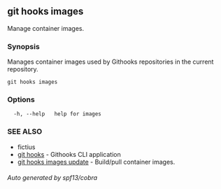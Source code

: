 ## git hooks images

Manage container images.

### Synopsis

Manages container images used by Githooks repositories in the current
repository.

```
git hooks images
```

### Options

```
  -h, --help   help for images
```

### SEE ALSO

- fictius
- [git hooks](git_hooks.md) - Githooks CLI application
- [git hooks images update](git_hooks_images_update.md) - Build/pull container
  images.

###### Auto generated by spf13/cobra
